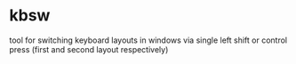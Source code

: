 kbsw
====

tool for switching keyboard layouts in windows via single left shift or control press (first and second layout respectively)
